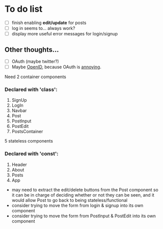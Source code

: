 # To do list

* [ ] finish enabling **edit/update** for posts
* [ ] log in seems to... always work?
* [ ] display more useful error messages for login/signup

## Other thoughts...

* [ ] OAuth (maybe twitter?)
* [ ] Maybe [OpenID](https://openid.net/connect/), because OAuth is [annoying](https://oauth.net/articles/authentication/).

Need 2 container components
### Declared with 'class':
1. SignUp
2. LogIn
3. Navbar
4. Post
5. PostInput
6. PostEdit
7. PostsContainer

5 stateless components
### Declared with 'const':
1. Header
2. About
3. Posts
4. App

* may need to extract the edit/delete buttons from the Post component so it can be in charge of deciding whether or not they can be seen, and it would allow Post to go back to being stateless/functional
* consider trying to move the form from login & signup into its own component
* consider trying to move the form from PostInput & PostEdit into its own component
